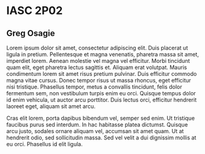 # IASC 2P02
## Greg Osagie
Lorem ipsum dolor sit amet, consectetur adipiscing elit. Duis placerat ut ligula in pretium. Pellentesque et magna venenatis, pharetra massa sit amet, imperdiet lorem. Aenean molestie vel magna vel efficitur. Morbi tincidunt quam elit, eget pharetra lectus sagittis et. Aliquam erat volutpat. Mauris condimentum lorem sit amet risus pretium pulvinar. Duis efficitur commodo magna vitae cursus. Donec tempor risus ut massa rhoncus, eget efficitur nisi tristique. Phasellus tempor, metus a convallis tincidunt, felis dolor fermentum sem, non vestibulum turpis enim eu orci. Quisque tempus dolor id enim vehicula, ut auctor arcu porttitor. Duis lectus orci, efficitur hendrerit laoreet eget, aliquam sit amet arcu.

Cras elit lorem, porta dapibus bibendum vel, semper sed enim. Ut tristique faucibus purus sed interdum. In hac habitasse platea dictumst. Quisque arcu justo, sodales ornare aliquam vel, accumsan sit amet quam. Ut at hendrerit odio, sed sollicitudin massa. Sed vel velit a dui dignissim mollis at eu orci. Phasellus id elit ligula.
